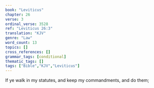 ```yaml
---
book: "Leviticus"
chapter: 26
verse: 3
ordinal_verse: 3528
ref: "Leviticus 26:3"
translation: "KJV"
genre: "Law"
word_count: 13
topics: []
cross_references: []
grammar_tags: [conditional]
thematic_tags: []
tags: ["Bible","KJV","Leviticus"]
---
```

If ye walk in my statutes, and keep my commandments, and do them;
